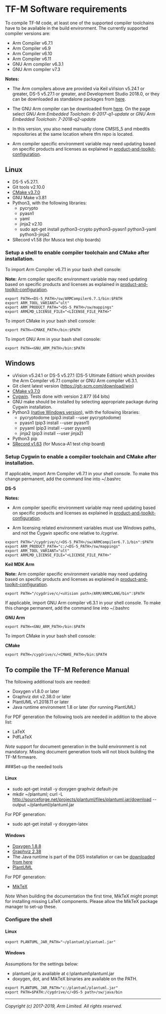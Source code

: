 # TF-M Software requirements
To compile TF-M code, at least one of the supported compiler toolchains have to
be available in the build environment.
The currently supported compiler versions are:
- Arm Compiler v6.7.1
- Arm Compiler v6.9
- Arm Compiler v6.10
- Arm Compiler v6.11
- GNU Arm compiler v6.3.1
- GNU Arm compiler v7.3

**Notes:**

  - The Arm compilers above are provided via Keil uVision v5.24.1 or greater,
    DS-5 v5.27.1 or greater, and Development Studio 2018.0, or they can be
    downloaded as standalone packages from [here](https://developer.arm.com/products/software-development-tools/compilers/arm-compiler/downloads/version-6).

  - The GNU Arm compiler can be downloaded from [here](https://developer.arm.com/open-source/gnu-toolchain/gnu-rm/downloads).
    On the page select *GNU Arm Embedded Toolchain: 6-2017-q1-update* or *GNU Arm
    Embedded Toolchain: 7-2018-q2-update*

  - In this version, you also need manually clone CMSIS_5 and mbedtls
    repositories at the same location where tfm repo is located.

  - Arm compiler specific environment variable may need updating based
    on specific products and licenses as explained in
    [product-and-toolkit-configuration](https://developer.arm.com/products/software-development-tools/license-management/resources/product-and-toolkit-configuration).


## Linux
- DS-5 v5.27.1.
- Git tools v2.10.0
- [CMake v3.7.0](https://cmake.org/files/v3.7/)
- GNU Make v3.81
- Python3, with the following libraries:
  - pycrypto
  - pyasn1
  - yaml
  - jinja2 v2.10
  - sudo apt-get install python3-crypto python3-pyasn1 python3-yaml python3-jinja2
- SRecord v1.58 (for Musca test chip boards)

### Setup a shell to enable compiler toolchain and CMake after installation.

To import Arm Compiler v6.7.1 in your bash shell console:

**Note:** Arm compiler specific environment variable may need updating based
on specific products and licenses as explained in
[product-and-toolkit-configuration](https://developer.arm.com/products/software-development-tools/license-management/resources/product-and-toolkit-configuration).

~~~
export PATH=<DS-5_PATH>/sw/ARMCompiler6.7.1/bin:$PATH
export ARM_TOOL_VARIANT="ult"
export ARM_PRODUCT_PATH="<DS-5_PATH>/sw/mappings"
export ARMLMD_LICENSE_FILE="<LICENSE_FILE_PATH>"
~~~
To import CMake in your bash shell console:
~~~
export PATH=<CMAKE_PATH>/bin:$PATH
~~~
To import GNU Arm in your bash shell console:
~~~
export PATH=<GNU_ARM_PATH>/bin:$PATH
~~~

## Windows
- uVision v5.24.1 or DS-5 v5.27.1 (DS-5 Ultimate Edition) which provides the
  Arm Compiler v6.7.1 compiler or GNU Arm compiler v6.3.1.
- Git client latest version (https://git-scm.com/download/win)
- [CMake v3.7.0](https://cmake.org/files/v3.7/)
- [Cygwin]( https://www.cygwin.com/ ). Tests done with version 2.877 (64 bits)
- GNU make should be installed by selecting appropriate package during Cygwin
  installation.
- Python3 [(native Windows version)](https://www.python.org/downloads/), with the following libraries:
  - pycryptodome (pip3 install --user pycryptodome)
  - pyasn1 (pip3 install --user pyasn1)
  - pyyaml (pip3 install --user pyyaml)
  - jinja2 (pip3 install --user jinja2)
- Python3 pip
- [SRecord v1.63](https://sourceforge.net/projects/srecord/) (for Musca-A1 test chip board)

### Setup Cygwin to enable a compiler toolchain and CMake after installation.

If applicable, import Arm Compiler v6.7.1 in your shell console. To make this
change permanent, add the command line into ~/.bashrc

**DS-5**

**Notes:**

  - Arm compiler specific environment variable may need updating based
    on specific products and licenses as explained in
    [product-and-toolkit-configuration](https://developer.arm.com/products/software-development-tools/license-management/resources/product-and-toolkit-configuration).

  - Arm licensing related environment variables must use Windows paths,
    and not the Cygwin specific one relative to */cygrive*.

~~~
export PATH="/cygdrive/c/<DS-5_PATH>/sw/ARMCompiler6.7.1/bin":$PATH
export ARM_PRODUCT_PATH="c:/<DS-5_PATH>/sw/mappings"
export ARM_TOOL_VARIANT="ult"
export ARMLMD_LICENSE_FILE="<LICENSE_FILE_PATH>"
~~~

**Keil MDK Arm**

**Note:** Arm compiler specific environment variable may need updating based
on specific products and licenses as explained in
[product-and-toolkit-configuration](https://developer.arm.com/products/software-development-tools/license-management/resources/product-and-toolkit-configuration).

~~~
export PATH="/cygdrive/c/<uVision path>/ARM/ARMCLANG/bin":$PATH
~~~

If applicable, import GNU Arm compiler v6.3.1 in your shell console. To make
this change permanent, add the command line into ~/.bashrc

**GNU Arm**
~~~
export PATH=<GNU_ARM_PATH>/bin:$PATH
~~~

To import CMake in your bash shell console:

**CMake**

~~~
export PATH=/cygdrive/c/<CMAKE_PATH>/bin:$PATH
~~~

## To compile the TF-M Reference Manual
The following additional tools are needed:
- Doxygen v1.8.0 or later
- Graphviz dot v2.38.0 or later
- PlantUML v1.2018.11 or later
- Java runtime environment 1.8 or later (for running PlantUML)

For PDF generation the following tools are needed in addition to the above list:
- LaTeX
- PdfLaTeX

*Note* support for document generation in the build environment is not
mandatory. Missing document generation tools will not block building the TF-M
firmware.

###Set-up the needed tools

#### Linux
- sudo apt-get install -y doxygen graphviz default-jre
- mkdir ~/plantuml; curl -L http://sourceforge.net/projects/plantuml/files/plantuml.jar/download --output ~/plantuml/plantuml.jar

For PDF generation:
- sudo apt-get install -y doxygen-latex

#### Windows
- [Doxygen 1.8.8](https://sourceforge.net/projects/doxygen/files/snapshots/doxygen-1.8-svn/windows/doxygenw20140924_1_8_8.zip/download)
- [Graphviz 2.38](https://graphviz.gitlab.io/_pages/Download/windows/graphviz-2.38.msi)
- The Java runtime is part of the DS5 installation or can be
  [downloaded from here](https://www.java.com/en/download/)
- [PlantUML](http://sourceforge.net/projects/plantuml/files/plantuml.jar/download)

For PDF generation:
- [MikTeX](https://miktex.org/download)

*Note* When building the documentation the first time, MikTeX might prompt for
installing missing LaTeX components. Please allow the MikTeX package manager to
set-up these.

### Configure the shell

#### Linux
~~~
export PLANTUML_JAR_PATH="~/plantuml/plantuml.jar"
~~~

#### Windows
Assumptions for the settings below:
- plantuml.jar is available at c:\plantuml\plantuml.jar
- doxygen, dot, and MikTeX binaries are available on the PATH.

~~~
export PLANTUML_JAR_PATH="c:/plantuml/plantuml.jar"
export PATH=$PATH:/cygdrive/c/<DS-5 path>/sw/java/bin
~~~

--------------

*Copyright (c) 2017-2019, Arm Limited. All rights reserved.*
